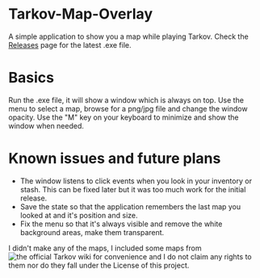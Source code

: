 # Tarkov-Map-Overlay

A simple application to show you a map while playing Tarkov. Check the [Releases](https://github.com/UberSwe/Tarkov-Map-Overlay/releases) page for the latest .exe file.

# Basics

Run the .exe file, it will show a window which is always on top. Use the menu to select a map, browse for a png/jpg file and change the window opacity. Use the "M" key on your keyboard to minimize and show the window when needed.

# Known issues and future plans

 - The window listens to click events when you look in your inventory or stash. This can be fixed later but it was too much work for the initial release.
 - Save the state so that the application remembers the last map you looked at and it's position and size.
 - Fix the menu so that it's always visible and remove the white background areas, make them transparent.
 
 I didn't make any of the maps, I included some maps from ![the official Tarkov wiki](https://escapefromtarkov.gamepedia.com/Escape_from_Tarkov_Wiki) for convenience and I do not claim any rights to them nor do they fall under the License of this project.
